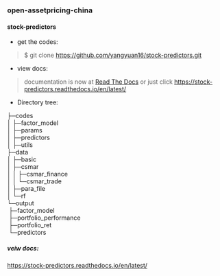 
###  open-assetpricing-china

#### stock-predictors

* get the codes:
 
> $ git clone https://github.com/yangyuan16/stock-predictors.git

* view docs:

> documentation is now at [Read The Docs](https://stock-predictors.readthedocs.io/en/latest/) 
> or just click https://stock-predictors.readthedocs.io/en/latest/

* Directory tree:

├─codes    
│  ├─factor_model  
│  ├─params  
│  ├─predictors  
│  ├─utils  
├─data  
│  ├─basic  
│  ├─csmar  
│  │  ├─csmar_finance  
│  │  └─csmar_trade    
│  ├─para_file   
│  └─rf  
└─output  
$~$├─factor_model  
$~$├─portfolio_performance  
$~$├─portfolio_ret  
$~$└─predictors  

##### veiw docs:
https://stock-predictors.readthedocs.io/en/latest/
